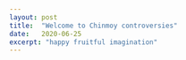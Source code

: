 ```yaml
---
layout: post
title:  "Welcome to Chinmoy controversies"
date:   2020-06-25
excerpt: "happy fruitful imagination"
---
```

